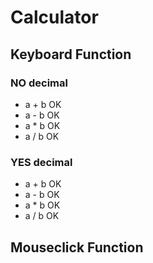 # Calculator

## Keyboard Function

### NO decimal

* a + b OK
* a - b OK
* a * b OK
* a / b OK

### YES decimal

* a + b OK
* a - b OK
* a * b OK
* a / b OK

## Mouseclick Function
